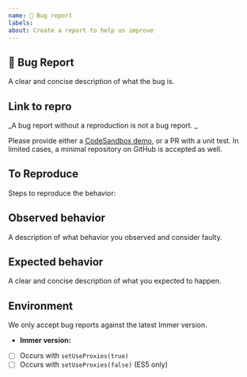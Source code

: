 ```yaml
---
name: 🐛 Bug report
labels:
about: Create a report to help us improve
---
```


## 🐛 Bug Report

A clear and concise description of what the bug is.

## Link to repro

_A bug report without a reproduction is not a bug report. _

Please provide either a [CodeSandbox demo](https://codesandbox.io/s/immer-sandbox-6wijw), or a PR with a unit test. In limited cases, a minimal repository on GitHub is accepted as well.

## To Reproduce

Steps to reproduce the behavior:

## Observed behavior

A description of what behavior you observed and consider faulty.

## Expected behavior

A clear and concise description of what you expected to happen.

## Environment

We only accept bug reports against the latest Immer version.

- **Immer version:**
- [ ] Occurs with `setUseProxies(true)`
- [ ] Occurs with `setUseProxies(false)` (ES5 only)
